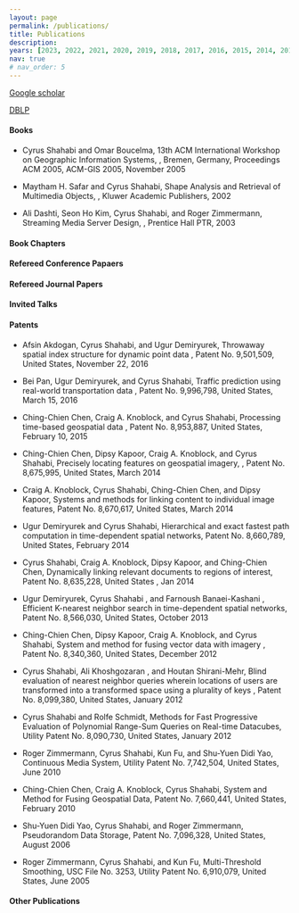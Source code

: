 ```yaml
---
layout: page
permalink: /publications/
title: Publications
description: 
years: [2023, 2022, 2021, 2020, 2019, 2018, 2017, 2016, 2015, 2014, 2013, 2012, 2011, 2010, 2009, 2008, 2007, 2006, 2005, 2004, 2003, 2002, 2001, 2000, 1999, 1998, 1997, 1996, 1995, 1994, 1993]
nav: true
# nav_order: 5
---
```

[Google scholar](https://scholar.google.com/citations?user=jEdhxGMAAAAJ&hl=en)

[DBLP](https://dblp.org/pid/s/CyrusShahabi.html)

#### Books
- Cyrus Shahabi and Omar Boucelma, 13th ACM International Workshop on Geographic Information Systems, , Bremen, Germany, Proceedings ACM 2005, ACM-GIS 2005, November 2005

- Maytham H. Safar and Cyrus Shahabi, Shape Analysis and Retrieval of Multimedia Objects, , Kluwer Academic Publishers, 2002

- Ali Dashti, Seon Ho Kim, Cyrus Shahabi, and Roger Zimmermann, Streaming Media Server Design, , Prentice Hall PTR, 2003

#### Book Chapters

#### Refereed Conference Papaers

#### Refereed Journal Papers

#### Invited Talks

#### Patents
- Afsin Akdogan, Cyrus Shahabi, and Ugur Demiryurek, Throwaway spatial index structure for dynamic point data , Patent No. 9,501,509, United States, November 22, 2016

- Bei Pan, Ugur Demiryurek, and Cyrus Shahabi, Traffic prediction using real-world transportation data , Patent No. 9,996,798, United States, March 15, 2016

- Ching-Chien Chen, Craig A. Knoblock, and Cyrus Shahabi, Processing time-based geospatial data , Patent No. 8,953,887, United States, February 10, 2015

- Ching-Chien Chen, Dipsy Kapoor, Craig A. Knoblock, and Cyrus Shahabi, Precisely locating features on geospatial imagery, , Patent No. 8,675,995, United States, March 2014

- Craig A. Knoblock, Cyrus Shahabi, Ching-Chien Chen, and Dipsy Kapoor, Systems and methods for linking content to individual image features, Patent No. 8,670,617, United States, March 2014

- Ugur Demiryurek and Cyrus Shahabi, Hierarchical and exact fastest path computation in time-dependent spatial networks, Patent No. 8,660,789, United States, February 2014

- Cyrus Shahabi, Craig A. Knoblock, Dipsy Kapoor, and Ching-Chien Chen, Dynamically linking relevant documents to regions of interest, Patent No. 8,635,228, United States , Jan 2014

- Ugur Demiryurek, Cyrus Shahabi , and Farnoush Banaei-Kashani , Efficient K-nearest neighbor search in time-dependent spatial networks, Patent No. 8,566,030, United States, October 2013

- Ching-Chien Chen, Dipsy Kapoor, Craig A. Knoblock, and Cyrus Shahabi, System and method for fusing vector data with imagery , Patent No. 8,340,360, United States, December 2012

- Cyrus Shahabi, Ali Khoshgozaran , and Houtan Shirani-Mehr, Blind evaluation of nearest neighbor queries wherein locations of users are transformed into a transformed space using a plurality of keys , Patent No. 8,099,380, United States, January 2012

- Cyrus Shahabi and Rolfe Schmidt, Methods for Fast Progressive Evaluation of Polynomial Range-Sum Queries on Real-time Datacubes, Utility Patent No. 8,090,730, United States, January 2012

- Roger Zimmermann, Cyrus Shahabi, Kun Fu, and Shu-Yuen Didi Yao, Continuous Media System, Utility Patent No. 7,742,504, United States, June 2010

- Ching-Chien Chen, Craig A. Knoblock, Cyrus Shahabi, System and Method for Fusing Geospatial Data, Patent No. 7,660,441, United States, February 2010

- Shu-Yuen Didi Yao, Cyrus Shahabi, and Roger Zimmermann, Pseudorandom Data Storage, Patent No. 7,096,328, United States, August 2006

- Roger Zimmermann, Cyrus Shahabi, and Kun Fu, Multi-Threshold Smoothing, USC File No. 3253, Utility Patent No. 6,910,079, United States, June 2005

#### Other Publications
